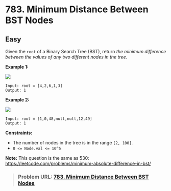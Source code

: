 # **783. Minimum Distance Between BST Nodes**

## **Easy**

Given the `root` of a Binary Search Tree (BST), return *the minimum difference between the values of any two different nodes in the tree*.

**Example 1:**

![](https://assets.leetcode.com/uploads/2021/02/05/bst1.jpg)

```
Input: root = [4,2,6,1,3]
Output: 1
```

**Example 2:**

![](https://assets.leetcode.com/uploads/2021/02/05/bst2.jpg)

```
Input: root = [1,0,48,null,null,12,49]
Output: 1
```

**Constraints:**

- The number of nodes in the tree is in the range `[2, 100]`.
- `0 <= Node.val <= 10^5`

**Note:** This question is the same as 530: https://leetcode.com/problems/minimum-absolute-difference-in-bst/

> ### **Problem URL: [783. Minimum Distance Between BST Nodes](https://leetcode.com/problems/minimum-distance-between-bst-nodes/)**